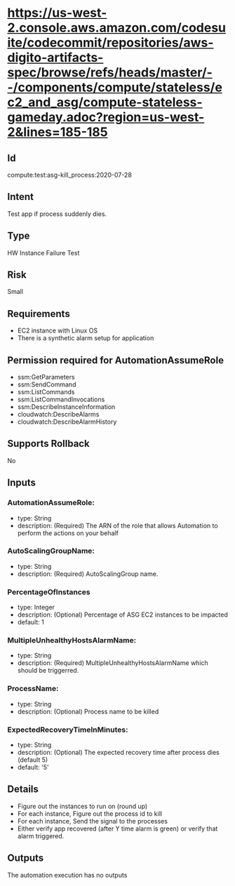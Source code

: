 # https://us-west-2.console.aws.amazon.com/codesuite/codecommit/repositories/aws-digito-artifacts-spec/browse/refs/heads/master/--/components/compute/stateless/ec2_and_asg/compute-stateless-gameday.adoc?region=us-west-2&lines=185-185
## Id
compute:test:asg-kill_process:2020-07-28

## Intent
Test app if process suddenly dies.

## Type
HW Instance Failure Test

## Risk
Small

## Requirements
* EC2 instance with Linux OS 
* There is a synthetic alarm setup for application

## Permission required for AutomationAssumeRole
* ssm:GetParameters
* ssm:SendCommand
* ssm:ListCommands
* ssm:ListCommandInvocations
* ssm:DescribeInstanceInformation
* cloudwatch:DescribeAlarms
* cloudwatch:DescribeAlarmHistory

## Supports Rollback
No

## Inputs
### AutomationAssumeRole:
   * type: String
   * description: (Required) The ARN of the role that allows Automation to perform the actions on your behalf
### AutoScalingGroupName:
   * type: String
   * description: (Required) AutoScalingGroup name.
### PercentageOfInstances
   * type: Integer
   * description: (Optional) Percentage of ASG EC2 instances to be impacted
   * default: 1
### MultipleUnhealthyHostsAlarmName:
   * type: String
   * description: (Required) MultipleUnhealthyHostsAlarmName which should be triggerred.
### ProcessName:
   * type: String
   * description: (Optional) Process name to be killed
### ExpectedRecoveryTimeInMinutes:
   * type: String
   * description: (Optional) The expected recovery time after process dies (default 5)
   * default: '5'

## Details
  * Figure out the instances to run on (round up)
  * For each instance, Figure out the process id to kill
  * For each instance, Send the signal to the processes
  * Either verify app recovered (after Y time alarm is green) or verify that alarm triggered.

## Outputs
The automation execution has no outputs